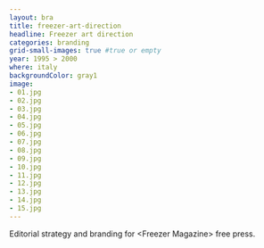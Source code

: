 ```yaml
---
layout: bra
title: freezer-art-direction
headline: Freezer art direction
categories: branding
grid-small-images: true #true or empty
year: 1995 > 2000
where: italy
backgroundColor: gray1
image:
- 01.jpg
- 02.jpg
- 03.jpg
- 04.jpg
- 05.jpg
- 06.jpg
- 07.jpg
- 08.jpg
- 09.jpg
- 10.jpg
- 11.jpg
- 12.jpg
- 13.jpg
- 14.jpg
- 15.jpg
---
```

Editorial strategy and branding for &lt;Freezer Magazine&gt; free press.

